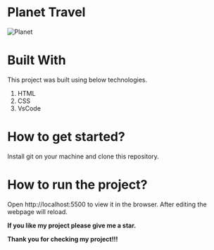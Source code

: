 # **Planet Travel**


![Planet](https://user-images.githubusercontent.com/79240706/129446965-8141c5da-f91a-4566-9ca2-49b08730f81f.PNG)

# **Built With**

This project was built using below technologies.

1. HTML
2. CSS
3. VsCode

# **How to get started?**

Install git on your machine and clone this repository.

# **How to run the project?**

Open http://localhost:5500 to view it in the browser. After editing the webpage will reload.


**If you like my project please give me a star.**

**Thank you for checking my project!!!**

